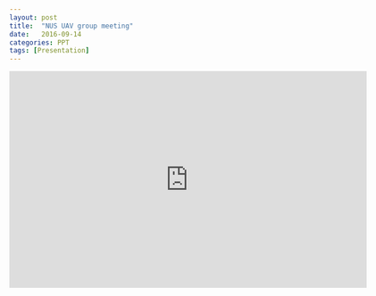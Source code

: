 ```yaml
---
layout: post
title:  "NUS UAV group meeting"
date:   2016-09-14
categories: PPT
tags: [Presentation]
---
```


<iframe src="https://docs.google.com/presentation/d/1vLBzOGWCamEuUwKFWaMlSQTffy5zNArStA9eol_GlXI/pub?start=false&loop=false&delayms=3000" frameborder="0" width="640" height="389" allowfullscreen="true" mozallowfullscreen="true" webkitallowfullscreen="true"></iframe>
